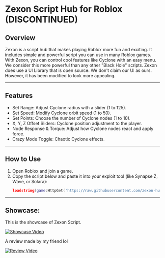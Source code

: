 # Zexon Script Hub for Roblox (DISCONTINUED)

## Overview
Zexon is a script hub that makes playing Roblox more fun and exciting. It includes simple and powerful script you can use in many Roblox games. With Zexon, you can control cool features like Cyclone with an easy menu. We consider this more powerful than any other "Black Hole" scripts. Zexon does use a UI Library that is open source. We don't claim our UI as ours. However, it has been modified to look more appealing.

---

## Features

- Set Range: Adjust Cyclone radius with a slider (1 to 125).
- Set Speed: Modify Cyclone orbit speed (1 to 50).
- Set Points: Choose the number of Cyclone nodes (1 to 10).
- X, Y, Z Offset Sliders: Cyclone position adjustment to the player.
- Node Response & Torque: Adjust how Cyclone nodes react and apply force.
- Crazy Mode Toggle: Chaotic Cyclone effects.

---
## How to Use
1. Open Roblox and join a game.
2. Copy the script below and paste it into your exploit tool (like Synapse Z, Wave, or Solara):
   ```lua
   loadstring(game:HttpGet('https://raw.githubusercontent.com/zexon-hub/Zexon-Script/refs/heads/main/main'))()

---
## Showcase:
This is the showcase of Zexon Script.

[![Showcase Video](https://img.youtube.com/vi/Dv0zndghC5g/0.jpg)](https://www.youtube.com/watch?v=Dv0zndghC5g)


A review made by my friend lol

[![Review Video](https://img.youtube.com/vi/f5dkobZ7d0s/0.jpg)](https://www.youtube.com/watch?v=f5dkobZ7d0s)
